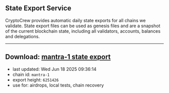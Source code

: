 ## State Export Service
CryptoCrew provides automatic daily state exports for all chains we validate. State export files can be used as genesis files and are a snapshot of the current blockchain state, including all validators, accounts, balances and delegations.

---
**Download: [mantra-1 state export](https://dl-eu2.ccvalidators.com/SERVICE/mantrachain/mantra-1_export_6251426.json)**
---

- last updated: Wed Jun 18 2025 09:36:14
- chain id: `mantra-1`
- export height: `6251426`
- use for: airdrops, local tests, chain recovery
